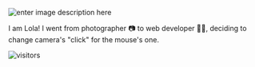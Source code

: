 ![enter image description here](https://i.ibb.co/nfyL6zq/hello.png)

I am Lola! I went from photographer 📷 to web developer 👩‍💻, deciding to change camera's "click" for the mouse's one.

![visitors](https://visitor-badge.glitch.me/badge?page_id=lolarufino&left_color=lightpink&right_color=gray)
  
